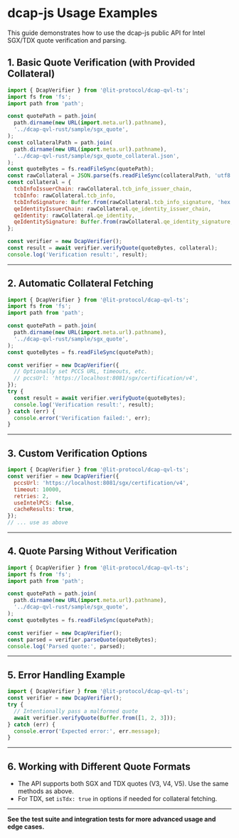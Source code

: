 # dcap-js Usage Examples

This guide demonstrates how to use the dcap-js public API for Intel SGX/TDX quote verification and parsing.

## 1. Basic Quote Verification (with Provided Collateral)

```js
import { DcapVerifier } from '@lit-protocol/dcap-qvl-ts';
import fs from 'fs';
import path from 'path';

const quotePath = path.join(
  path.dirname(new URL(import.meta.url).pathname),
  '../dcap-qvl-rust/sample/sgx_quote',
);
const collateralPath = path.join(
  path.dirname(new URL(import.meta.url).pathname),
  '../dcap-qvl-rust/sample/sgx_quote_collateral.json',
);
const quoteBytes = fs.readFileSync(quotePath);
const rawCollateral = JSON.parse(fs.readFileSync(collateralPath, 'utf8'));
const collateral = {
  tcbInfoIssuerChain: rawCollateral.tcb_info_issuer_chain,
  tcbInfo: rawCollateral.tcb_info,
  tcbInfoSignature: Buffer.from(rawCollateral.tcb_info_signature, 'hex'),
  qeIdentityIssuerChain: rawCollateral.qe_identity_issuer_chain,
  qeIdentity: rawCollateral.qe_identity,
  qeIdentitySignature: Buffer.from(rawCollateral.qe_identity_signature, 'hex'),
};

const verifier = new DcapVerifier();
const result = await verifier.verifyQuote(quoteBytes, collateral);
console.log('Verification result:', result);
```

---

## 2. Automatic Collateral Fetching

```js
import { DcapVerifier } from '@lit-protocol/dcap-qvl-ts';
import fs from 'fs';
import path from 'path';

const quotePath = path.join(
  path.dirname(new URL(import.meta.url).pathname),
  '../dcap-qvl-rust/sample/sgx_quote',
);
const quoteBytes = fs.readFileSync(quotePath);

const verifier = new DcapVerifier({
  // Optionally set PCCS URL, timeouts, etc.
  // pccsUrl: 'https://localhost:8081/sgx/certification/v4',
});
try {
  const result = await verifier.verifyQuote(quoteBytes);
  console.log('Verification result:', result);
} catch (err) {
  console.error('Verification failed:', err);
}
```

---

## 3. Custom Verification Options

```js
import { DcapVerifier } from '@lit-protocol/dcap-qvl-ts';
const verifier = new DcapVerifier({
  pccsUrl: 'https://localhost:8081/sgx/certification/v4',
  timeout: 10000,
  retries: 2,
  useIntelPCS: false,
  cacheResults: true,
});
// ... use as above
```

---

## 4. Quote Parsing Without Verification

```js
import { DcapVerifier } from '@lit-protocol/dcap-qvl-ts';
import fs from 'fs';
import path from 'path';

const quotePath = path.join(
  path.dirname(new URL(import.meta.url).pathname),
  '../dcap-qvl-rust/sample/sgx_quote',
);
const quoteBytes = fs.readFileSync(quotePath);

const verifier = new DcapVerifier();
const parsed = verifier.parseQuote(quoteBytes);
console.log('Parsed quote:', parsed);
```

---

## 5. Error Handling Example

```js
import { DcapVerifier } from '@lit-protocol/dcap-qvl-ts';
const verifier = new DcapVerifier();
try {
  // Intentionally pass a malformed quote
  await verifier.verifyQuote(Buffer.from([1, 2, 3]));
} catch (err) {
  console.error('Expected error:', err.message);
}
```

---

## 6. Working with Different Quote Formats

- The API supports both SGX and TDX quotes (V3, V4, V5). Use the same methods as above.
- For TDX, set `isTdx: true` in options if needed for collateral fetching.

---

**See the test suite and integration tests for more advanced usage and edge cases.**
